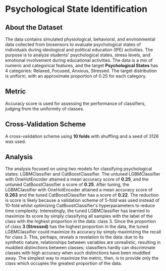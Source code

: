 # Psychological State Identification
## About the Dataset
The data contains simulated physiological, behavioral, and environmental data collected from biosensors to evaluate psychological states of individuals during ideological and political education (IPE) activities. The purpose is to analyze students' psychological states, stress levels, and emotional involvement during educational activities. The data is a mix of numeric and categorical features, and the target **Psychological States** has 4 categories: Relaxed, Focused, Anxious, Stressed. The target distribution is uniform, with an approximate proportion of 0.25 for each category. 

## Metric
Accuracy score is used for assessing the performance of classifiers, judging from the uniformity of classes. 

## Cross-Validation Scheme
A cross-validation scheme using **10 folds** with shuffling and a seed of 3126 was used. 

## Analysis
The analysis focused on using two models for classifying psychological states: LGBMClassifier and CatBoostClassifier. The untuned LGBMClassifier with OneHotEncoder attained a mean accuracy score of **0.25**, and the untuned CatBoostClassifier a score of **0.25**. After tuning, the LGBMClassifier with OneHotEncoder attained a mean accuracy score of **0.263** and the tuned CatBoostClassifier has a score of **0.22**. The reduction is score is likely because a validation scheme of 5-fold was used instead of 10-fold whilst optimizing CatBoostClassifier's hyperparameters to reduce time complexity. Interestingly, the tuned LGBMClassifier has learned to maximize its score by simply classifying all samples with the label of the class with the highest proportion in the data: class 3. Since the proportion of class **3 (Stressed)** has the highest proportion in the data, the tuned LGBMClassifier could maximize its accuracy by simply maximizing the recall for class 3. This, perhaps, reveals a revelation to the data: due to its synthetic nature, relationships between variables are unrealistic, resulting in muddied distinctions between classes; classifiers hardly can discriminate classes with high accuracy when such distinctions have been muddled away. The simplest way to maximize the metric, then, is to provide only the class which occupies the greatest proportion of the data. 
